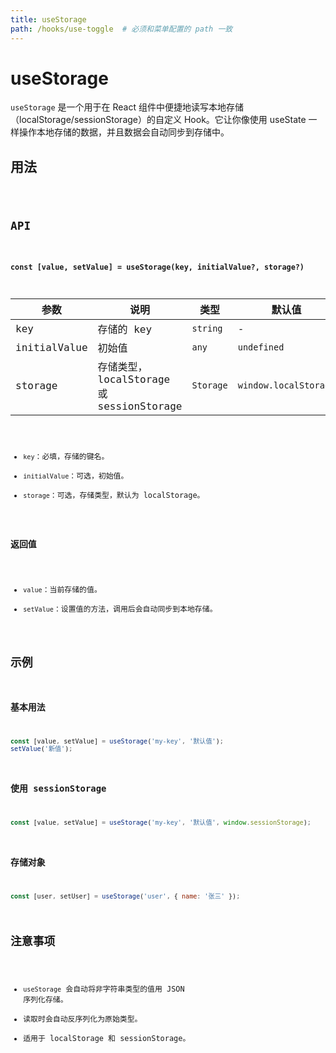 ```yaml
---
title: useStorage
path: /hooks/use-toggle  # 必须和菜单配置的 path 一致
---
```


# useStorage

`useStorage` 是一个用于在 React 组件中便捷地读写本地存储（localStorage/sessionStorage）的自定义 Hook。它让你像使用 useState 一样操作本地存储的数据，并且数据会自动同步到存储中。

## 用法
<code src="./demo/index.tsx" />

## API

### `const [value, setValue] = useStorage(key, initialValue?, storage?)`

| 参数         | 说明                                   | 类型                | 默认值                  |
| ------------ | -------------------------------------- | ------------------- | ----------------------- |
| key          | 存储的 key                             | `string`            | -                       |
| initialValue | 初始值                                 | `any`               | `undefined`             |
| storage      | 存储类型，localStorage 或 sessionStorage | `Storage`           | `window.localStorage`   |

- `key`：必填，存储的键名。
- `initialValue`：可选，初始值。
- `storage`：可选，存储类型，默认为 localStorage。

### 返回值

- `value`：当前存储的值。
- `setValue`：设置值的方法，调用后会自动同步到本地存储。

## 示例

### 基本用法

```js
const [value, setValue] = useStorage('my-key', '默认值');
setValue('新值');
```

### 使用 sessionStorage

```js
const [value, setValue] = useStorage('my-key', '默认值', window.sessionStorage);
```

### 存储对象

```js
const [user, setUser] = useStorage('user', { name: '张三' });
```

## 注意事项

- `useStorage` 会自动将非字符串类型的值用 JSON 序列化存储。
- 读取时会自动反序列化为原始类型。
- 适用于 localStorage 和 sessionStorage。
